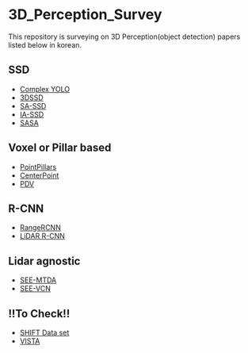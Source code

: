 # 3D_Perception_Survey
This repository is surveying on 3D Perception(object detection) papers listed below in korean.

## SSD
- [Complex YOLO](assets/complex_yolo/Complex%20YOLO(2018)%20c3eeb8834fe34e4ebf71c7e0aa0715ac.md)
- [3DSSD](assets/3d_ssd/3D%20SSD(2020,%20CVPR%202020)%20b229dae041cc481a98dc20898b93345e.md)
- [SA-SSD](assets/sa_ssd/SA-SSD(2020,%20CVPR%202020)%20c8f371fa4ca3409a8593465b7ae3cb2a.md)
- [IA-SSD](assets/ia_ssd/IA-SSD(2022,%20CVPR%202022)%20cbd914acb1424e21bb040db6ad2ac974.md)
- [SASA](assets/sasa/SASA(2022,%20AAAI%202022)%205fd815d3fdeb43d4bb94f25d7342fd3c.md)

## Voxel or Pillar based
- [PointPillars](assets/pointpillars/PointPillars(2018,%20CVPR%202019)%20646e2a707bfc498fb0856a4e3ca40682.md)
- [CenterPoint](assets/center_point/CenterPoint(2020,%20CVPR%202021)%2098f611dca33e407fb202d225c8b17f7b.md)
- [PDV](assets/pdv/PDV(2022,%20CVPR%202022)%2088a24e9a14da4f7db0c80da40082112e.md)

## R-CNN
- [RangeRCNN](assets/range_rcnn/RangeRCNN(2020)%20f45529f71e084593aab079e695adc7d2.md)
- [LiDAR R-CNN](assets/lidar_rcnn/LIDAR%20R-CNN(2021,%20CVPR%202021)%203c493b40c47a4320a754f864687fccb6.md)

## Lidar agnostic
- [SEE-MTDA](assets/see-mtda/SEE-MTDA(2021,%20IEEE%20RA-L%202022)%203f2eaf51629e426dafd07ad7f0b2616c.md)
- [SEE-VCN](assets/see-vcn/SEE-VCN(2022)%200432a287d6e941e7bf5a33b34fd53bbe.md)

## !!To Check!!
- [SHIFT Data set](https://www.vis.xyz/shift/)
- [VISTA](https://github.com/vista-simulator/vista)
